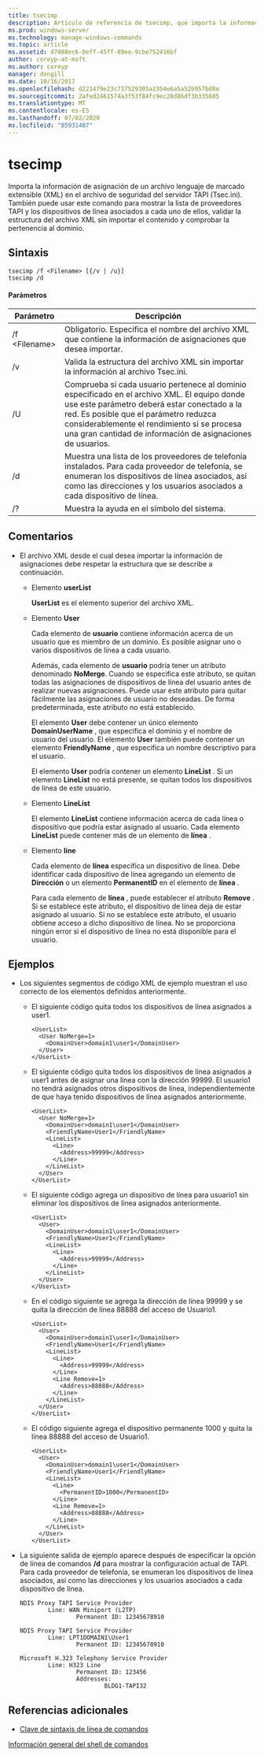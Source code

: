 ```yaml
---
title: tsecimp
description: Artículo de referencia de tsecimp, que importa la información de asignación de un archivo lenguaje de marcado extensible (XML) en el archivo de seguridad del servidor TAPI (Tsec.ini).
ms.prod: windows-server
ms.technology: manage-windows-commands
ms.topic: article
ms.assetid: d7488ec6-0eff-45ff-89ee-9cbe752416bf
author: coreyp-at-msft
ms.author: coreyp
manager: dongill
ms.date: 10/16/2017
ms.openlocfilehash: d221479e23c737529305a2354e6a5a52b957bd8e
ms.sourcegitcommit: 2afed2461574a3f53f84fc9ec28d86df3b335685
ms.translationtype: MT
ms.contentlocale: es-ES
ms.lasthandoff: 07/02/2020
ms.locfileid: "85931487"
---
```

# <a name="tsecimp"></a>tsecimp

Importa la información de asignación de un archivo lenguaje de marcado extensible (XML) en el archivo de seguridad del servidor TAPI (Tsec.ini). También puede usar este comando para mostrar la lista de proveedores TAPI y los dispositivos de línea asociados a cada uno de ellos, validar la estructura del archivo XML sin importar el contenido y comprobar la pertenencia al dominio.

## <a name="syntax"></a>Sintaxis

```
tsecimp /f <Filename> [{/v | /u}]
tsecimp /d
```

#### <a name="parameters"></a>Parámetros

|Parámetro|Descripción|
|---------|-----------|
|/f \<Filename>|Obligatorio. Especifica el nombre del archivo XML que contiene la información de asignaciones que desea importar.|
|/v|Valida la estructura del archivo XML sin importar la información al archivo Tsec.ini.|
|/U|Comprueba si cada usuario pertenece al dominio especificado en el archivo XML. El equipo donde use este parámetro deberá estar conectado a la red. Es posible que el parámetro reduzca considerablemente el rendimiento si se procesa una gran cantidad de información de asignaciones de usuarios.|
|/d|Muestra una lista de los proveedores de telefonía instalados. Para cada proveedor de telefonía, se enumeran los dispositivos de línea asociados, así como las direcciones y los usuarios asociados a cada dispositivo de línea.|
|/?|Muestra la ayuda en el símbolo del sistema.|

## <a name="remarks"></a>Comentarios

-   El archivo XML desde el cual desea importar la información de asignaciones debe respetar la estructura que se describe a continuación.
    -   Elemento **userList**

        **UserList** es el elemento superior del archivo XML.
    -   Elemento **User**

        Cada elemento de **usuario** contiene información acerca de un usuario que es miembro de un dominio. Es posible asignar uno o varios dispositivos de línea a cada usuario.

        Además, cada elemento de **usuario** podría tener un atributo denominado **NoMerge**. Cuando se especifica este atributo, se quitan todas las asignaciones de dispositivos de línea del usuario antes de realizar nuevas asignaciones. Puede usar este atributo para quitar fácilmente las asignaciones de usuario no deseadas. De forma predeterminada, este atributo no está establecido.

        El elemento **User** debe contener un único elemento **DomainUserName** , que especifica el dominio y el nombre de usuario del usuario. El elemento **User** también puede contener un elemento **FriendlyName** , que especifica un nombre descriptivo para el usuario.

        El elemento **User** podría contener un elemento **LineList** . Si un elemento **LineList** no está presente, se quitan todos los dispositivos de línea de este usuario.
    -   Elemento **LineList**

        El elemento **LineList** contiene información acerca de cada línea o dispositivo que podría estar asignado al usuario. Cada elemento **LineList** puede contener más de un elemento de **línea** .
    -   Elemento **line**

        Cada elemento de **línea** especifica un dispositivo de línea. Debe identificar cada dispositivo de línea agregando un elemento de **Dirección** o un elemento **PermanentID** en el elemento de **línea** .

        Para cada elemento de **línea** , puede establecer el atributo **Remove** . Si se establece este atributo, el dispositivo de línea deja de estar asignado al usuario. Si no se establece este atributo, el usuario obtiene acceso a dicho dispositivo de línea. No se proporciona ningún error si el dispositivo de línea no está disponible para el usuario.

## <a name="examples"></a>Ejemplos
- Los siguientes segmentos de código XML de ejemplo muestran el uso correcto de los elementos definidos anteriormente.
  - El siguiente código quita todos los dispositivos de línea asignados a user1.
    ```
    <UserList>
      <User NoMerge=1>
        <DomainUser>domain1\user1</DomainUser>
      </User>
    </UserList>
    ```
  - El siguiente código quita todos los dispositivos de línea asignados a user1 antes de asignar una línea con la dirección 99999. El usuario1 no tendrá asignados otros dispositivos de línea, independientemente de que haya tenido dispositivos de línea asignados anteriormente.
    ```
    <UserList>
      <User NoMerge=1>
        <DomainUser>domain1\user1</DomainUser>
        <FriendlyName>User1</FriendlyName>
        <LineList>
          <Line>
            <Address>99999</Address>
          </Line>
        </LineList>
      </User>
    </UserList>
    ```
  - El siguiente código agrega un dispositivo de línea para usuario1 sin eliminar los dispositivos de línea asignados anteriormente.
    ```
    <UserList>
      <User>
        <DomainUser>domain1\user1</DomainUser>
        <FriendlyName>User1</FriendlyName>
        <LineList>
          <Line>
            <Address>99999</Address>
          </Line>
        </LineList>
      </User>
    </UserList>
    ```
  - En el código siguiente se agrega la dirección de línea 99999 y se quita la dirección de línea 88888 del acceso de Usuario1.
    ```
    <UserList>
      <User>
        <DomainUser>domain1\user1</DomainUser>
        <FriendlyName>User1</FriendlyName>
        <LineList>
          <Line>
            <Address>99999</Address>
          </Line>
          <Line Remove=1>
            <Address>88888</Address>
          </Line>
        </LineList>
      </User>
    </UserList>
    ```
  - El código siguiente agrega el dispositivo permanente 1000 y quita la línea 88888 del acceso de Usuario1.
    ```
    <UserList>
      <User>
        <DomainUser>domain1\user1</DomainUser>
        <FriendlyName>User1</FriendlyName>
        <LineList>
          <Line>
            <PermanentID>1000</PermanentID>
          </Line>
          <Line Remove=1>
            <Address>88888</Address>
          </Line>
        </LineList>
      </User>
    </UserList>
    ```

-   La siguiente salida de ejemplo aparece después de especificar la opción de línea de comandos **/d** para mostrar la configuración actual de TAPI. Para cada proveedor de telefonía, se enumeran los dispositivos de línea asociados, así como las direcciones y los usuarios asociados a cada dispositivo de línea.
    ```
    NDIS Proxy TAPI Service Provider
            Line: WAN Miniport (L2TP)
                    Permanent ID: 12345678910

    NDIS Proxy TAPI Service Provider
            Line: LPT1DOMAIN1\User1
                    Permanent ID: 12345678910

    Microsoft H.323 Telephony Service Provider
            Line: H323 Line
                    Permanent ID: 123456
                    Addresses:
                            BLDG1-TAPI32

    ```

## <a name="additional-references"></a>Referencias adicionales

- [Clave de sintaxis de línea de comandos](command-line-syntax-key.md)

[Información general del shell de comandos](https://technet.microsoft.com/library/cc737438(v=ws.10).aspx)
